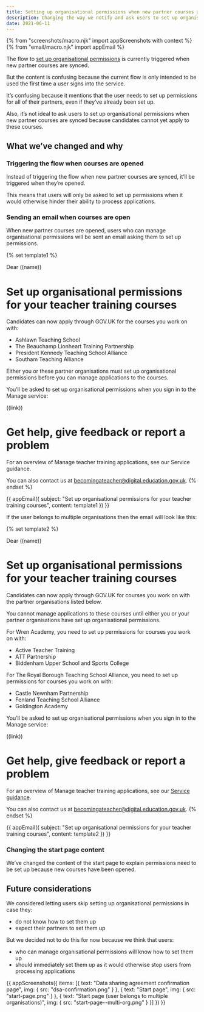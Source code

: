 ```yaml
---
title: Setting up organisational permissions when new partner courses are opened
description: Changing the way we notify and ask users to set up organisational permissions for newly opened partner courses
date: 2021-06-11
---
```


{% from "screenshots/macro.njk" import appScreenshots with context %}
{% from "email/macro.njk" import appEmail %}

The flow to [set up organisational permissions](/manage-teacher-training-applications/setting-up-permissions-iteration-5/) is currently triggered when new partner courses are synced.

But the content is confusing because the current flow is only intended to be used the first time a user signs into the service.

It’s confusing because it mentions that the user needs to set up permissions for all of their partners, even if they’ve already been set up.

Also, it’s not ideal to ask users to set up organisational permissions when new partner courses are synced because candidates cannot yet apply to these courses.

## What we’ve changed and why

### Triggering the flow when courses are opened

Instead of triggering the flow when new partner courses are synced, it’ll be triggered when they’re opened.

This means that users will only be asked to set up permissions when it would otherwise hinder their ability to process applications.

### Sending an email when courses are open

When new partner courses are opened, users who can manage organisational permissions will be sent an email asking them to set up permissions.

{% set template1 %}
<!-- markdownlint-disable MD025 MD001 -->

Dear ((name))

# Set up organisational permissions for your teacher training courses

Candidates can now apply through GOV.​UK for the courses you work on with:

* Ashlawn Teaching School
* The Beauchamp Lionheart Training Partnership
* President Kennedy Teaching School Alliance
* Southam Teaching Alliance

Either you or these partner organisations must set up organisational permissions before you can manage applications to the courses.

You’ll be asked to set up organisational permissions when you sign in to the Manage service:

((link))

# Get help, give feedback or report a problem

For an overview of Manage teacher training applications, see our Service guidance.

You can also contact us at becomingateacher@digital.education.gov.uk.
{% endset %}

{{ appEmail({
  subject: "Set up organisational permissions for your teacher training courses",
  content: template1
}) }}

If the user belongs to multiple organisations then the email will look like this:

{% set template2 %}
<!-- markdownlint-disable MD025 MD001 -->

Dear ((name))

# Set up organisational permissions for your teacher training courses

Candidates can now apply through GOV.UK for courses you work on with the partner organisations listed below.

You cannot manage applications to these courses until either you or your partner organisations have set up organisational permissions.

For Wren Academy, you need to set up permissions for courses you work on with:

* Active Teacher Training
* ATT Partnership
* Biddenham Upper School and Sports College

For The Royal Borough Teaching School Alliance, you need to set up permissions for courses you work on with:

* Castle Newnham Partnership
* Fenland Teaching School Alliance
* Goldington Academy

You’ll be asked to set up organisational permissions when you sign in to the Manage service:

((link))

# Get help, give feedback or report a problem

For an overview of Manage teacher training applications, see our [Service guidance](https://www.apply-for-teacher-training.service.gov.uk/provider/service-guidance).

You can also contact us at [becomingateacher@digital.education.gov.uk](mailto:becomingateacher@digital.education.gov.uk).
{% endset %}

{{ appEmail({
  subject: "Set up organisational permissions for your teacher training courses",
  content: template2
}) }}

### Changing the start page content

We’ve changed the content of the start page to explain permissions need to be set up because new courses have been opened.

## Future considerations

We considered letting users skip setting up organisational permissions in case they:

* do not know how to set them up
* expect their partners to set them up

But we decided not to do this for now because we think that users:

* who can manage organisational permissions will know how to set them up
* should immediately set them up as it would otherwise stop users from processing applications

{{ appScreenshots({
  items: [{
    text: "Data sharing agreement confirmation page",
    img: {
      src: "dsa-confirmation.png"
    }
  }, {
    text: "Start page",
    img: {
      src: "start-page.png"
    }
  }, {
    text: "Start page (user belongs to multiple organisations)",
    img: {
      src: "start-page--multi-org.png"
    }
  }]
}) }}
